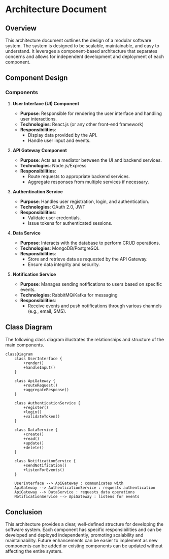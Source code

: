 # Architecture Document

## Overview

This architecture document outlines the design of a modular software system. The system is designed to be scalable, maintainable, and easy to understand. It leverages a component-based architecture that separates concerns and allows for independent development and deployment of each component.

## Component Design

### Components

1. **User Interface (UI) Component**
   - **Purpose**: Responsible for rendering the user interface and handling user interactions.
   - **Technologies**: React.js (or any other front-end framework)
   - **Responsibilities**:
     - Display data provided by the API.
     - Handle user input and events.

2. **API Gateway Component**
   - **Purpose**: Acts as a mediator between the UI and backend services.
   - **Technologies**: Node.js/Express
   - **Responsibilities**:
     - Route requests to appropriate backend services.
     - Aggregate responses from multiple services if necessary.

3. **Authentication Service**
   - **Purpose**: Handles user registration, login, and authentication.
   - **Technologies**: OAuth 2.0, JWT
   - **Responsibilities**:
     - Validate user credentials.
     - Issue tokens for authenticated sessions.

4. **Data Service**
   - **Purpose**: Interacts with the database to perform CRUD operations.
   - **Technologies**: MongoDB/PostgreSQL
   - **Responsibilities**:
     - Store and retrieve data as requested by the API Gateway.
     - Ensure data integrity and security.

5. **Notification Service**
   - **Purpose**: Manages sending notifications to users based on specific events.
   - **Technologies**: RabbitMQ/Kafka for messaging
   - **Responsibilities**:
     - Receive events and push notifications through various channels (e.g., email, SMS).

## Class Diagram

The following class diagram illustrates the relationships and structure of the main components.

```mermaid
classDiagram
    class UserInterface {
        +render()
        +handleInput()
    }
    
    class ApiGateway {
        +routeRequest()
        +aggregateResponse()
    }
    
    class AuthenticationService {
        +register()
        +login()
        +validateToken()
    }
    
    class DataService {
        +create()
        +read()
        +update()
        +delete()
    }
    
    class NotificationService {
        +sendNotification()
        +listenForEvents()
    }
    
    UserInterface --> ApiGateway : communicates with
    ApiGateway --> AuthenticationService : requests authentication
    ApiGateway --> DataService : requests data operations
    NotificationService --> ApiGateway : listens for events
```

## Conclusion

This architecture provides a clear, well-defined structure for developing the software system. Each component has specific responsibilities and can be developed and deployed independently, promoting scalability and maintainability. Future enhancements can be easier to implement as new components can be added or existing components can be updated without affecting the entire system.